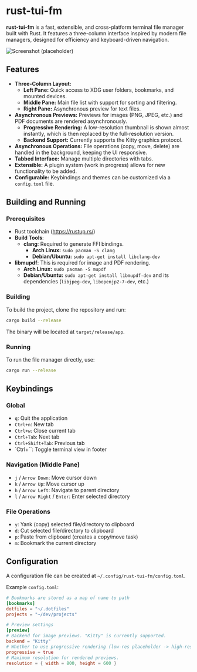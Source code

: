 # rust-tui-fm

**rust-tui-fm** is a fast, extensible, and cross-platform terminal file manager built with Rust. It features a three-column interface inspired by modern file managers, designed for efficiency and keyboard-driven navigation.

![Screenshot (placeholder)](placeholder.png)

## Features

*   **Three-Column Layout:**
    *   **Left Pane:** Quick access to XDG user folders, bookmarks, and mounted devices.
    *   **Middle Pane:** Main file list with support for sorting and filtering.
    *   **Right Pane:** Asynchronous preview for text files.
*   **Asynchronous Previews:** Previews for images (PNG, JPEG, etc.) and PDF documents are rendered asynchronously.
    *   **Progressive Rendering:** A low-resolution thumbnail is shown almost instantly, which is then replaced by the full-resolution version.
    *   **Backend Support:** Currently supports the Kitty graphics protocol.
*   **Asynchronous Operations:** File operations (copy, move, delete) are handled in the background, keeping the UI responsive.
*   **Tabbed Interface:** Manage multiple directories with tabs.
*   **Extensible:** A plugin system (work in progress) allows for new functionality to be added.
*   **Configurable:** Keybindings and themes can be customized via a `config.toml` file.

## Building and Running

### Prerequisites

*   Rust toolchain (https://rustup.rs/)
*   **Build Tools**:
    *   **clang**: Required to generate FFI bindings.
        *   **Arch Linux:** `sudo pacman -S clang`
        *   **Debian/Ubuntu:** `sudo apt-get install libclang-dev`
*   **libmupdf**: This is required for image and PDF rendering.
    *   **Arch Linux:** `sudo pacman -S mupdf`
    *   **Debian/Ubuntu:** `sudo apt-get install libmupdf-dev` and its dependencies (`libjpeg-dev`, `libopenjp2-7-dev`, etc.)

### Building

To build the project, clone the repository and run:

```bash
cargo build --release
```

The binary will be located at `target/release/app`.

### Running

To run the file manager directly, use:

```bash
cargo run --release
```

## Keybindings

### Global
*   `q`: Quit the application
*   `Ctrl+n`: New tab
*   `Ctrl+w`: Close current tab
*   `Ctrl+Tab`: Next tab
*   `Ctrl+Shift+Tab`: Previous tab
*   `Ctrl+\``: Toggle terminal view in footer

### Navigation (Middle Pane)
*   `j` / `Arrow Down`: Move cursor down
*   `k` / `Arrow Up`: Move cursor up
*   `h` / `Arrow Left`: Navigate to parent directory
*   `l` / `Arrow Right` / `Enter`: Enter selected directory

### File Operations
*   `y`: Yank (copy) selected file/directory to clipboard
*   `d`: Cut selected file/directory to clipboard
*   `p`: Paste from clipboard (creates a copy/move task)
*   `m`: Bookmark the current directory

## Configuration

A configuration file can be created at `~/.config/rust-tui-fm/config.toml`.

Example `config.toml`:

```toml
# Bookmarks are stored as a map of name to path
[bookmarks]
dotfiles = "~/.dotfiles"
projects = "~/dev/projects"

# Preview settings
[preview]
# Backend for image previews. "Kitty" is currently supported.
backend = "Kitty"
# Whether to use progressive rendering (low-res placeholder -> high-res final).
progressive = true
# Maximum resolution for rendered previews.
resolution = { width = 800, height = 600 }
```
